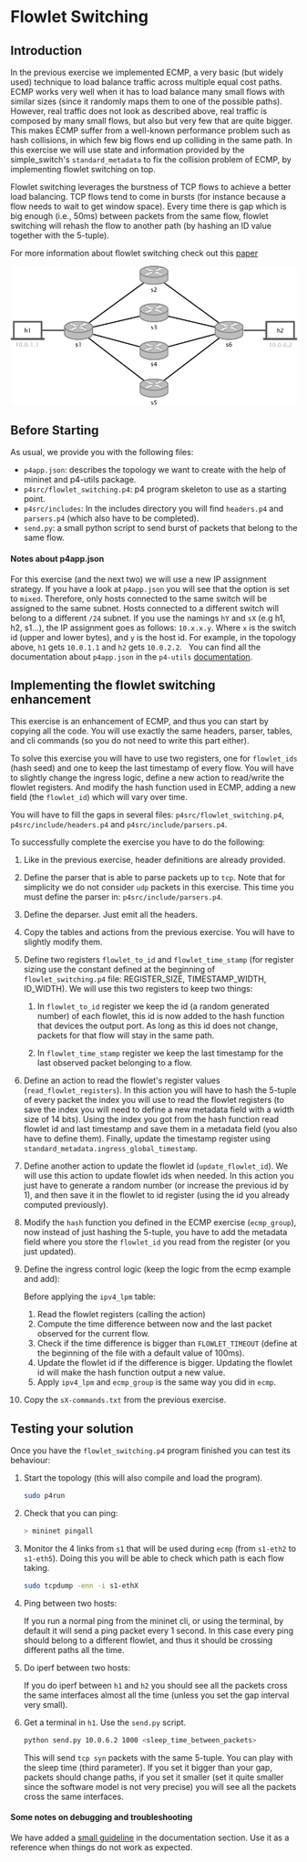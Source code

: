 # Flowlet Switching

## Introduction

In the previous exercise we implemented ECMP, a very basic (but widely used) technique to load balance traffic across
multiple equal cost paths. ECMP works very well when it has to load balance many small flows with similar sizes (since it
randomly maps them to one of the possible paths). However, real traffic does not look as described above, real traffic is composed by many
small flows, but also but very few that are quite bigger. This makes ECMP suffer from a well-known performance problem such as hash collisions,
in which few big flows end up colliding in the same path. In this exercise we will use state and information provided by the simple_switch's
`standard_metadata` to fix the collision problem of ECMP, by implementing flowlet switching on top.

Flowlet switching leverages the burstness of TCP flows to achieve a better load balancing. TCP flows tend to come in bursts (for instance because
a flow needs to wait to get window space). Every time there is gap which is big enough (i.e., 50ms) between packets from the same flow, flowlet switching
will rehash the flow to another path (by hashing an ID value together with the 5-tuple).

For more information about flowlet switching check out this [paper](https://www.usenix.org/system/files/conference/nsdi17/nsdi17-vanini.pdf)

<p align="center">
<img src="images/multi_hop_topo.png" title="Multi Hop Topology"/>
<p/>


## Before Starting

As usual, we provide you with the following files:

  *  `p4app.json`: describes the topology we want to create with the help
     of mininet and p4-utils package.
  *  `p4src/flowlet_switching.p4`: p4 program skeleton to use as a starting point.
  *  `p4src/includes`: In the includes
  directory you will find `headers.p4` and `parsers.p4` (which also have to be completed).
  *  `send.py`: a small python script to send burst of packets that belong to the same flow.

#### Notes about p4app.json

For this exercise (and the next two) we will use a new IP assignment strategy. If you have a look at `p4app.json` you will see that
the option is set to `mixed`. Therefore, only hosts connected to the same switch will be assigned to the same subnet. Hosts connected
to a different switch will belong to a different `/24` subnet. If you use the namings `hY` and `sX` (e.g h1, h2, s1...), the IP assignment
goes as follows: `10.x.x.y`. Where `x` is the switch id (upper and lower bytes), and `y` is the host id. For example, in the topology above,
`h1` gets `10.0.1.1` and `h2` gets `10.0.2.2`.
 
You can find all the documentation about `p4app.json` in the `p4-utils` [documentation](https://github.com/nsg-ethz/p4-utils#topology-description).

## Implementing the flowlet switching enhancement

This exercise is an enhancement of ECMP, and thus you can start by copying all the code. You will use exactly the same headers,
parser, tables, and cli commands (so you do not need to write this part either).

To solve this exercise you will have to use two registers, one for `flowlet_ids` (hash seed) and one to keep the last timestamp of
every flow. You will have to slightly change the ingress logic, define a new action to read/write the flowlet registers. And modify
the hash function used in ECMP, adding a new field (the `flowlet_id`) which will vary over time.

You will have to fill the gaps in several files: `p4src/flowlet_switching.p4`, `p4src/include/headers.p4`
and `p4src/include/parsers.p4`.

To successfully complete the exercise you have to do the following:

1. Like in the previous exercise, header definitions are already provided.

2. Define the parser that is able to parse packets up to `tcp`. Note that for simplicity we do not consider `udp` packets
in this exercise. This time you must define the parser in: `p4src/include/parsers.p4`.

3. Define the deparser. Just emit all the headers.

4. Copy the tables and actions from the previous exercise. You will have to slightly modify them.

5. Define two registers `flowlet_to_id` and `flowlet_time_stamp` (for register sizing use the constant defined at the
beginning of `flowlet_switching.p4` file: REGISTER_SIZE, TIMESTAMP_WIDTH, ID_WIDTH). We will use this two registers to keep two things:

    1. In `flowlet_to_id` register we keep the id (a random generated number) of each flowlet, this id is now added to the
    hash function that devices the output port. As long as this id does not change, packets for that flow will stay in the same path.

    2. In `flowlet_time_stamp` register we keep the last timestamp for the last observed packet belonging to a flow.

6. Define an action to read the flowlet's register values (`read_flowlet_registers`). In this action you will have to hash the 5-tuple
of every packet the index you will use to read the flowlet registers (to save the index you will need to define a new metadata field with a
width size of 14 bits). Using the index you got from the hash function read flowlet id and last timestamp and save them in a metadata field (you
also have to define them). Finally, update the timestamp register using `standard_metadata.ingress_global_timestamp`.

7. Define another action to update the flowlet id (`update_flowlet_id`). We will use this action to update flowlet ids when needed.
In this action you just have to generate a random number (or increase the previous id by 1), and then save it in the flowlet to id register (using the
id you already computed previously).

8. Modify the `hash` function you defined in the ECMP exercise (`ecmp_group`), now instead of just hashing the 5-tuple, you have to
add the metadata field where you store the `flowlet_id` you read from the register (or you just updated).

9. Define the ingress control logic (keep the logic from the ecmp example and add):

    Before applying the `ipv4_lpm` table:

    1. Read the flowlet registers (calling the action)
    2. Compute the time difference between now and the last packet observed for the current flow.
    3. Check if the time difference is bigger than `FLOWLET_TIMEOUT` (define at the beginning of the file with a default
    value of 100ms).
    4. Update the flowlet id if the difference is bigger. Updating the flowlet id will make the hash function output a new value.
    5. Apply `ipv4_lpm` and `ecmp_group` is the same way you did in `ecmp`.


10. Copy the `sX-commands.txt` from the previous exercise.

## Testing your solution

Once you have the `flowlet_switching.p4` program finished you can test its behaviour:

1. Start the topology (this will also compile and load the program).

   ```bash
   sudo p4run
   ```

2. Check that you can ping:

   ```bash
   > mininet pingall
   ```

3. Monitor the 4 links from `s1` that will be used during `ecmp` (from `s1-eth2` to `s1-eth5`). Doing this you will be able to check which path is each flow
taking.

   ```bash
   sudo tcpdump -enn -i s1-ethX
   ```

4. Ping between two hosts:

   If you run a normal ping from the mininet cli, or using the terminal, by default it will send a ping packet every 1 second. In this
   case every ping should belong to a different flowlet, and thus it should be crossing different paths all the time.

5. Do iperf between two hosts:

   If you do iperf between `h1` and `h2` you should see all the packets cross the same interfaces almost
   all the time (unless you set the gap interval very small).


6. Get a terminal in `h1`. Use the `send.py` script.

   ```bash
   python send.py 10.0.6.2 1000 <sleep_time_between_packets>
   ```

   This will send `tcp syn` packets with the same 5-tuple. You can play with the sleep time (third parameter). If you set it bigger than your gap, packets should change
   paths, if you set it smaller (set it quite smaller since the software model is not very precise) you will see all the packets cross the same interfaces.

#### Some notes on debugging and troubleshooting

We have added a [small guideline](../../documentation/debugging-and-troubleshooting.md) in the documentation section. Use it as a reference when things do not work as
expected.



